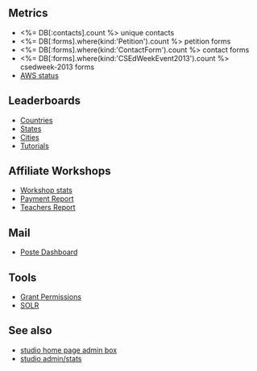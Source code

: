 ## Metrics

- <%= DB[:contacts].count %> unique contacts
- <%= DB[:forms].where(kind:'Petition').count %> petition forms
- <%= DB[:forms].where(kind:'ContactForm').count %> contact forms
- <%= DB[:forms].where(kind:'CSEdWeekEvent2013').count %> csedweek-2013 forms
- [AWS status](/private/aws-status)

## Leaderboards

- [Countries](/private/countries_leaderboard)
- [States](/private/states_leaderboard)
- [Cities](/private/cities_leaderboard)
- [Tutorials](/private/tutorial_leaderboard)

## Affiliate Workshops
- [Workshop stats](/private/workshop-stats)
- [Payment Report](/private/professional-development-workshop-report)
- [Teachers Report](/private/professional-development-workshop-teachers-report)

## Mail

- [Poste Dashboard](/private/poste)

## Tools

- [Grant Permissions](/private/privileges)
- [SOLR](http://solr.code.org:8983/solr/#/collection1/query)


## See also
- [studio home page admin box](<%= CDO.studio_url %>)
- [studio admin/stats](<%= CDO.studio_url('admin/stats') %>)
